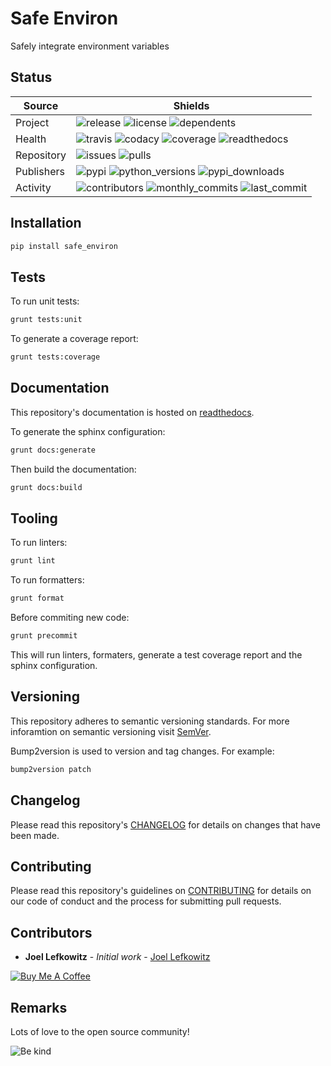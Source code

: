 # Safe Environ

Safely integrate environment variables

## Status

| Source     | Shields                                                                                                            |
| ---------- | ------------------------------------------------------------------------------------------------------------------ |
| Project    | ![release][release_shield] ![license][license_shield] ![dependents][dependents_shield]                             |
| Health     | ![travis][travis_shield] ![codacy][codacy_shield] ![coverage][coverage_shield] ![readthedocs][readthedocs_shield]  |
| Repository | ![issues][issues_shield] ![pulls][pulls_shield]                                                                    |
| Publishers | ![pypi][pypi_shield] ![python_versions][python_versions_shield] ![pypi_downloads][pypi_downloads_shield]           |
| Activity   | ![contributors][contributors_shield] ![monthly_commits][monthly_commits_shield] ![last_commit][last_commit_shield] |

## Installation

```bash
pip install safe_environ
```

## Tests

To run unit tests:

```bash
grunt tests:unit
```

To generate a coverage report:

```bash
grunt tests:coverage
```

## Documentation

This repository's documentation is hosted on [readthedocs][readthedocs].

To generate the sphinx configuration:

```bash
grunt docs:generate
```

Then build the documentation:

```bash
grunt docs:build
```

## Tooling

To run linters:

```bash
grunt lint
```

To run formatters:

```bash
grunt format
```

Before commiting new code:

```bash
grunt precommit
```

This will run linters, formaters, generate a test coverage report and the sphinx configuration.

## Versioning

This repository adheres to semantic versioning standards.
For more inforamtion on semantic versioning visit [SemVer][semver].

Bump2version is used to version and tag changes.
For example:

```bash
bump2version patch
```

## Changelog

Please read this repository's [CHANGELOG](CHANGELOG.md) for details on changes that have been made.

## Contributing

Please read this repository's guidelines on [CONTRIBUTING](CONTRIBUTING.md) for details on our code of conduct and the process for submitting pull requests.

## Contributors

- **Joel Lefkowitz** - _Initial work_ - [Joel Lefkowitz][joellefkowitz]

[![Buy Me A Coffee][coffee_button]][coffee]

## Remarks

Lots of love to the open source community!

![Be kind][be_kind]

<!-- Github links -->

[pulls]: https://github.com/JoelLefkowitz/safe-environ/pulls
[issues]: https://github.com/JoelLefkowitz/safe-environ/issues

<!-- External links -->

[readthedocs]: https://safe-environ.readthedocs.io/en/latest/
[semver]: http://semver.org/
[coffee]: https://www.buymeacoffee.com/joellefkowitz
[coffee_button]: https://cdn.buymeacoffee.com/buttons/default-blue.png
[be_kind]: https://media.giphy.com/media/osAcIGTSyeovPq6Xph/giphy.gif

<!-- Acknowledgments -->

[joellefkowitz]: https://github.com/JoelLefkowitz

<!-- Project shields -->

[release_shield]: https://img.shields.io/github/v/tag/joellefkowitz/safe-environ
[license_shield]: https://img.shields.io/github/license/joellefkowitz/safe-environ
[dependents_shield]: https://img.shields.io/librariesio/dependent-repos/pypi/safe_environ

<!-- Health shields -->

[travis_shield]: https://img.shields.io/travis/joellefkowitz/safe-environ
[codacy_shield]: https://img.shields.io/codacy/coverage/safe-environ
[coverage_shield]: https://img.shields.io/codacy/grade/safe-environ
[readthedocs_shield]: https://img.shields.io/readthedocs/safe-environ

<!-- Repository shields -->

[issues_shield]: https://img.shields.io/github/issues/joellefkowitz/safe-environ
[pulls_shield]: https://img.shields.io/github/issues-pr/joellefkowitz/safe-environ

<!-- Publishers shields -->

[pypi_shield]: https://img.shields.io/pypi/v/safe_environ
[python_versions_shield]: https://img.shields.io/pypi/pyversions/safe_environ
[pypi_downloads_shield]: https://img.shields.io/pypi/dw/safe_environ

<!-- Activity shields -->

[contributors_shield]: https://img.shields.io/github/contributors/joellefkowitz/safe-environ
[monthly_commits_shield]: https://img.shields.io/github/commit-activity/m/joellefkowitz/safe-environ
[last_commit_shield]: https://img.shields.io/github/last-commit/joellefkowitz/safe-environ
